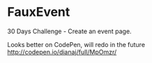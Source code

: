 # FauxEvent
30 Days Challenge - Create an event page.

Looks better on CodePen, will redo in the future
http://codepen.io/dianaj/full/MpOmzr/
